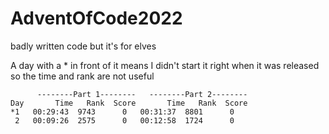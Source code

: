 # AdventOfCode2022
badly written code but it's for elves

A day with a * in front of it means I didn't start it right when it was released so the time and rank are not useful

```
      --------Part 1--------   --------Part 2--------
Day       Time   Rank  Score       Time   Rank  Score
*1   00:29:43  9743      0   00:31:37  8801      0
 2   00:09:26  2575      0   00:12:58  1724      0
```